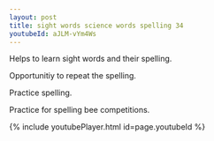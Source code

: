 ```yaml
---
layout: post
title: sight words science words spelling 34
youtubeId: aJLM-vYm4Ws
---
```

 
 
Helps to learn sight words and their spelling.

Opportunitiy to repeat the spelling. 

Practice spelling. 
 
Practice for spelling bee competitions. 
 
{% include youtubePlayer.html id=page.youtubeId %}
 
 
